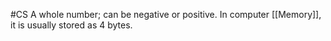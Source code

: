 #CS 
A whole number; can be negative or positive. In computer [[Memory]], it is usually stored as 4 bytes.